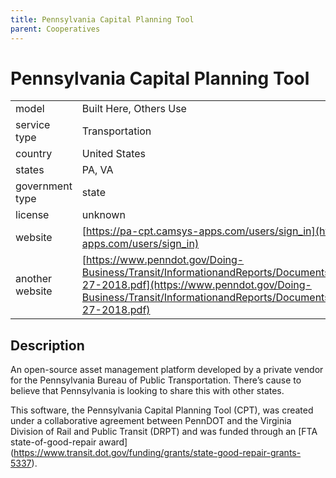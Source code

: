 ```yaml
---
title: Pennsylvania Capital Planning Tool
parent: Cooperatives
---
```


# Pennsylvania Capital Planning Tool

|                   |                                          |
|:------------------|:-----------------------------------------|
| model             | Built Here, Others Use
| service type      | Transportation
| country           | United States
| states            | PA, VA
| government type   | state
| license           | unknown
| website           | [https://pa-cpt.camsys-apps.com/users/sign_in](https://pa-cpt.camsys-apps.com/users/sign_in)
| another website   | [https://www.penndot.gov/Doing-Business/Transit/InformationandReports/Documents/PennDOT%20Group%20TAM%209-27-2018.pdf](https://www.penndot.gov/Doing-Business/Transit/InformationandReports/Documents/PennDOT%20Group%20TAM%209-27-2018.pdf)

## Description
An open-source asset management platform developed by a private vendor for the Pennsylvania Bureau of Public Transportation. There’s cause to believe that Pennsylvania is looking to share this with other states.

This software, the Pennsylvania Capital Planning Tool (CPT), was created under a collaborative agreement between PennDOT and the Virginia Division of Rail and Public Transit (DRPT) and was funded through an [FTA state-of-good-repair award] (https://www.transit.dot.gov/funding/grants/state-good-repair-grants-5337).

